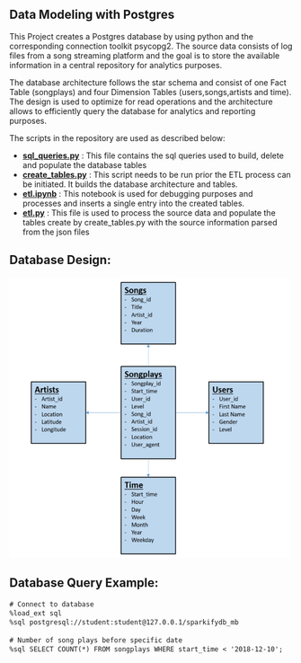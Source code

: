 ## Data Modeling with Postgres

This Project creates a Postgres database by using python and the corresponding connection toolkit psycopg2.
The source data consists of log files from a song streaming platform and the goal is to store the available information in a central repository for analytics purposes.

The database architecture follows the star schema and consist of one Fact Table (songplays) and four Dimension Tables (users,songs,artists and time).
The design is used to optimize for read operations and the architecture allows to efficiently query the database for analytics and reporting purposes.

The scripts in the repository are used as described below:

* **[sql_queries.py](sql_queries.py)** : This file contains the sql queries used to build, delete and populate the database tables
* **[create_tables.py](create_tables.py)** : This script needs to be run prior the ETL process can be initiated. It builds the database architecture and tables.
* **[etl.ipynb](etl.ipynb)** : This notebook is used for debugging purposes and processes and inserts a single entry into the created tables.
* **[etl.py](etl.py)** : This file is used to process the source data and populate the tables create by create_tables.py with the source information parsed from the json files

## Database Design:

<img src="./databasedesign.png" width="500" height="500">

## Database Query Example:
```
# Connect to database
%load_ext sql
%sql postgresql://student:student@127.0.0.1/sparkifydb_mb

# Number of song plays before specific date
%sql SELECT COUNT(*) FROM songplays WHERE start_time < '2018-12-10';
```